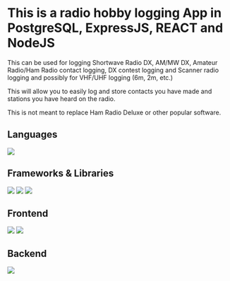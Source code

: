 # This is a radio hobby logging App in PostgreSQL, ExpressJS, REACT and NodeJS

This can be used for logging Shortwave Radio DX, AM/MW DX, Amateur Radio/Ham Radio contact logging, DX contest logging and Scanner radio logging and possibly for VHF/UHF logging (6m, 2m, etc.)

This will allow you to easily log and store contacts you have made and stations you have heard on the radio.

This is not meant to replace Ham Radio Deluxe or other popular software.

## Languages

<img src="https://img.shields.io/badge/JavaScript-323330?style=for-the-badge&logo=javascript&logoColor=F7DF1E">

## Frameworks & Libraries

<img src="https://img.shields.io/badge/Node.js-43853D?style=for-the-badge&logo=node.js&logoColor=white">
<img src="https://img.shields.io/badge/Express.js-404D59?style=for-the-badge">
<img src="https://img.shields.io/badge/React-20232A?style=for-the-badge&logo=react&logoColor=61DAFB">

## Frontend

<img src="https://img.shields.io/badge/Bootstrap-563D7C?style=for-the-badge&logo=bootstrap&logoColor=white">
<img src="https://img.shields.io/badge/Material--UI-0081CB?style=for-the-badge&logo=material-ui&logoColor=white">

## Backend

<img src="https://img.shields.io/badge/PostgreSQL-316192?style=for-the-badge&logo=postgresql&logoColor=white">
